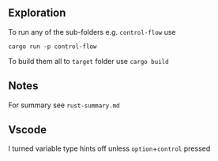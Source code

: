 ## Exploration

To run any of the sub-folders e.g. `control-flow` use
```shell
cargo run -p control-flow
```

To build them all to `target` folder use `cargo build`

## Notes

For summary see `rust-summary.md`


## Vscode

I turned variable type hints off unless `option`+`control` pressed
